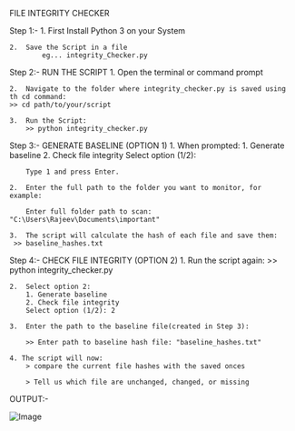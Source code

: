 FILE INTEGRITY CHECKER

Step 1:-
    1.  First Install Python 3 on your System

    2.  Save the Script in a file
            eg... integrity_Checker.py

Step 2:-    RUN THE SCRIPT
    1.  Open the terminal or command prompt

    2.  Navigate to the folder where integrity_checker.py is saved using th cd command:
    >> cd path/to/your/script

    3.  Run the Script:
        >> python integrity_checker.py

Step 3:-    GENERATE BASELINE (OPTION 1)
    1.  When prompted:
        1. Generate baseline
        2. Check file integrity
        Select option (1/2):

        Type 1 and press Enter.

    2.  Enter the full path to the folder you want to monitor, for example:

        Enter full folder path to scan: "C:\Users\Rajeev\Documents\important"

    3.  The script will calculate the hash of each file and save them:
     >> baseline_hashes.txt

Step 4:-    CHECK FILE INTEGRITY (OPTION 2)
    1.  Run the script again:
        >> python integrity_checker.py

    2.  Select option 2:
        1. Generate baseline
        2. Check file integrity
        Select option (1/2): 2

    3.  Enter the path to the baseline file(created in Step 3):

        >> Enter path to baseline hash file: "baseline_hashes.txt"

    4. The script will now:
        > compare the current file hashes with the saved onces

        > Tell us which file are unchanged, changed, or missing

OUTPUT:-

![Image](https://github.com/user-attachments/assets/9ddbfe85-3423-4af9-90e9-3b33c429b733)